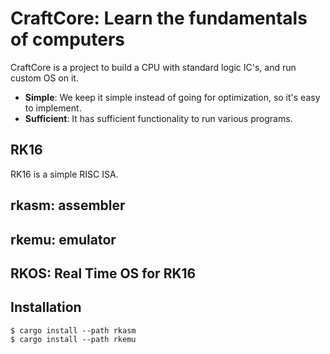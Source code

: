 # CraftCore: Learn the fundamentals of computers

CraftCore is a project to build a CPU with standard logic IC's, and run custom OS on it.

- **Simple**: We keep it simple instead of going for optimization, so it's easy to implement.
- **Sufficient**: It has sufficient functionality to run various programs.

## RK16

RK16 is a simple RISC ISA.

## rkasm: assembler

## rkemu: emulator

## RKOS: Real Time OS for RK16

## Installation

```
$ cargo install --path rkasm
$ cargo install --path rkemu
```
